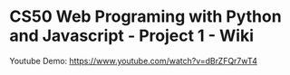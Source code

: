 # CS50 Web Programing with Python and Javascript - Project 1 - Wiki

Youtube Demo: https://www.youtube.com/watch?v=dBrZFQr7wT4
